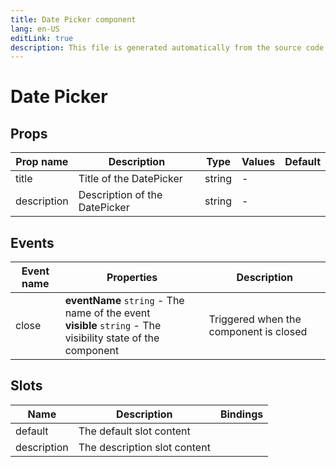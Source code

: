 ```yaml
---
title: Date Picker component
lang: en-US
editLink: true
description: This file is generated automatically from the source code. Changes made here will be lost.
---
```


# Date Picker

<!--@include: ./datePicker.doc.md-->

## Props

| Prop name   | Description                   | Type   | Values | Default |
| ----------- | ----------------------------- | ------ | ------ | ------- |
| title       | Title of the DatePicker       | string | -      |         |
| description | Description of the DatePicker | string | -      |         |

## Events

| Event name | Properties                                                                                                      | Description                            |
| ---------- | --------------------------------------------------------------------------------------------------------------- | -------------------------------------- |
| close      | **eventName** `string` - The name of the event<br/>**visible** `string` - The visibility state of the component | Triggered when the component is closed |

## Slots

| Name        | Description                  | Bindings |
| ----------- | ---------------------------- | -------- |
| default     | The default slot content     |          |
| description | The description slot content |          |
